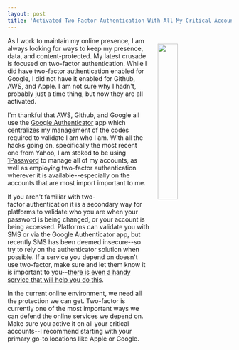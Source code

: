 ```yaml
---
layout: post
title: 'Activated Two Factor Authentication With All My Critical Accounts'
---
```

<p><img style="padding: 15px;" src="http://kinlane-productions.s3.amazonaws.com/api_evangelist_site/blog/two_factor.jpeg" alt="" width="30%" align="right" /></p>
<p>As I work to maintain my online presence, I am always looking for ways to keep my presence, data, and content-protected. My latest crusade is focused on two-factor authentication. While I did have two-factor authentication enabled for Google, I did not have it enabled for Github, AWS, and Apple. I am not sure why I hadn't, probably just a time thing, but now they are all activated.</p>
<p>I'm thankful that AWS, Github, and Google all use the <a href="https://support.google.com/accounts/answer/1066447?hl=en">Google Authenticator</a> app which centralizes my management of the codes required to validate I am who I am. With all the hacks going on, specifically the most recent one from Yahoo, I am stoked to be using <a href="https://1password.com/">1Password</a> to manage all of my accounts, as well as employing two-factor authentication wherever it is available--especially on the accounts that are most import important to me.</p>
<p>If you aren't familiar with two-factor&nbsp;authentication it is a secondary way for platforms to validate who you are when your password is being changed, or your account is being accessed. Platforms can validate you with SMS or via the Google Authenticator app, but recently SMS has been deemed insecure--so try to rely on the authenticator solution when possible. If a service you depend on doesn't use two-factor, make sure and let them know it is important to you--<a href="https://twofactorauth.org/">there is even a handy service that will help you do this</a>.</p>
<p>In the current online environment, we need all the protection we can get. Two-factor is currently one of the most important ways we can defend the online services we depend on. Make sure you active it on all your critical accounts--I recommend starting with your primary go-to locations like Apple or Google.</p>